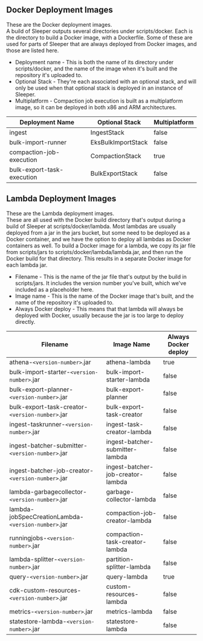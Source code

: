 ## Docker Deployment Images
These are the Docker deployment images.<br>
A build of Sleeper outputs several directories under scripts/docker. Each is the directory to build a Docker image, with a Dockerfile.
Some of these are used for parts of Sleeper that are always deployed from Docker images, and those are listed here.<br>
* Deployment name - This is both the name of its directory under scripts/docker, and the name of the image when it's built and the repository it's uploaded to.<br>
* Optional Stack - They're each associated with an optional stack, and will only be used when that optional stack is deployed in an instance of Sleeper.<br>
* Multiplatform - Compaction job execution is built as a multiplatform image, so it can be deployed in both x86 and ARM architectures.


| Deployment Name            | Optional Stack     | Multiplatform |
|----------------------------|--------------------|---------------|
| ingest                     | IngestStack        | false         |
| bulk-import-runner         | EksBulkImportStack | false         |
| compaction-job-execution   | CompactionStack    | true          |
| bulk-export-task-execution | BulkExportStack    | false         |

## Lambda Deployment Images
These are the Lambda deployment images.<br>
These are all used with the Docker build directory that's output during a build of Sleeper at scripts/docker/lambda.
Most lambdas are usually deployed from a jar in the jars bucket, but some need to be deployed as a Docker container, and we have the option to deploy all lambdas as Docker containers as well.
To build a Docker image for a lambda, we copy its jar file from scripts/jars to scripts/docker/lambda/lambda.jar, and then run the Docker build for that directory.
This results in a separate Docker image for each lambda jar.<br>
* Filename - This is the name of the jar file that's output by the build in scripts/jars.
It includes the version number you've built, which we've included as a placeholder here.<br>
* Image name - This is the name of the Docker image that's built, and the name of the repository it's uploaded to.<br>
* Always Docker deploy - This means that that lambda will always be deployed with Docker, usually because the jar is too large to deploy directly.


| Filename                                            | Image Name                        | Always Docker deploy |
|-----------------------------------------------------|-----------------------------------|----------------------|
| athena-`<version-number>`.jar                       | athena-lambda                     | true                 |
| bulk-import-starter-`<version-number>`.jar          | bulk-import-starter-lambda        | false                |
| bulk-export-planner-`<version-number>`.jar          | bulk-export-planner               | false                |
| bulk-export-task-creator-`<version-number>`.jar     | bulk-export-task-creator          | false                |
| ingest-taskrunner-`<version-number>`.jar            | ingest-task-creator-lambda        | false                |
| ingest-batcher-submitter-`<version-number>`.jar     | ingest-batcher-submitter-lambda   | false                |
| ingest-batcher-job-creator-`<version-number>`.jar   | ingest-batcher-job-creator-lambda | false                |
| lambda-garbagecollector-`<version-number>`.jar      | garbage-collector-lambda          | false                |
| lambda-jobSpecCreationLambda-`<version-number>`.jar | compaction-job-creator-lambda     | false                |
| runningjobs-`<version-number>`.jar                  | compaction-task-creator-lambda    | false                |
| lambda-splitter-`<version-number>`.jar              | partition-splitter-lambda         | false                |
| query-`<version-number>`.jar                        | query-lambda                      | true                 |
| cdk-custom-resources-`<version-number>`.jar         | custom-resources-lambda           | false                |
| metrics-`<version-number>`.jar                      | metrics-lambda                    | false                |
| statestore-lambda-`<version-number>`.jar            | statestore-lambda                 | false                |

